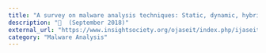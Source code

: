 ```yaml
---
title: "A survey on malware analysis techniques: Static, dynamic, hybrid and memory analysis"
description: "📰  (September 2018)"
external_url: "https://www.insightsociety.org/ojaseit/index.php/ijaseit/article/view/6827"
category: "Malware Analysis"
---
```

